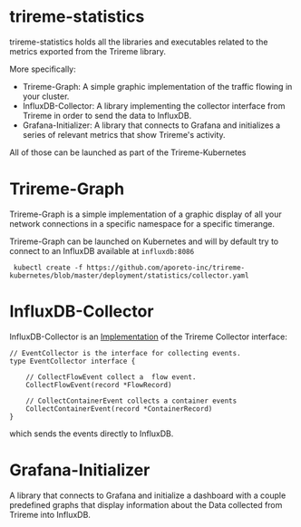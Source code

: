 # trireme-statistics

trireme-statistics holds all the libraries and executables related to the metrics exported from the Trireme library.

More specifically:
* Trireme-Graph: A simple graphic implementation of the traffic flowing in your cluster.
* InfluxDB-Collector: A library implementing the collector interface from Trireme in order to send the data to InfluxDB.
* Grafana-Initializer: A library that connects to Grafana and initializes a series of relevant metrics that show Trireme's activity.

All of those can be launched as part of the Trireme-Kubernetes

# Trireme-Graph

Trireme-Graph is a simple implementation of a graphic display of all your network connections in a specific namespace for a specific timerange.

Trireme-Graph can be launched on Kubernetes and will by default try to connect to an InfluxDB available at `influxdb:8086`

```
 kubectl create -f https://github.com/aporeto-inc/trireme-kubernetes/blob/master/deployment/statistics/collector.yaml
```

# InfluxDB-Collector

InfluxDB-Collector is an [Implementation](https://git.cloud.top/DSec/trireme-lib/blob/master/collector/interfaces.go) of the Trireme Collector interface:

```
// EventCollector is the interface for collecting events.
type EventCollector interface {

	// CollectFlowEvent collect a  flow event.
	CollectFlowEvent(record *FlowRecord)

	// CollectContainerEvent collects a container events
	CollectContainerEvent(record *ContainerRecord)
}
```

which sends the events directly to InfluxDB.

# Grafana-Initializer

A library that connects to Grafana and initialize a dashboard with a couple predefined graphs that display information about the Data collected from Trireme into InfluxDB.